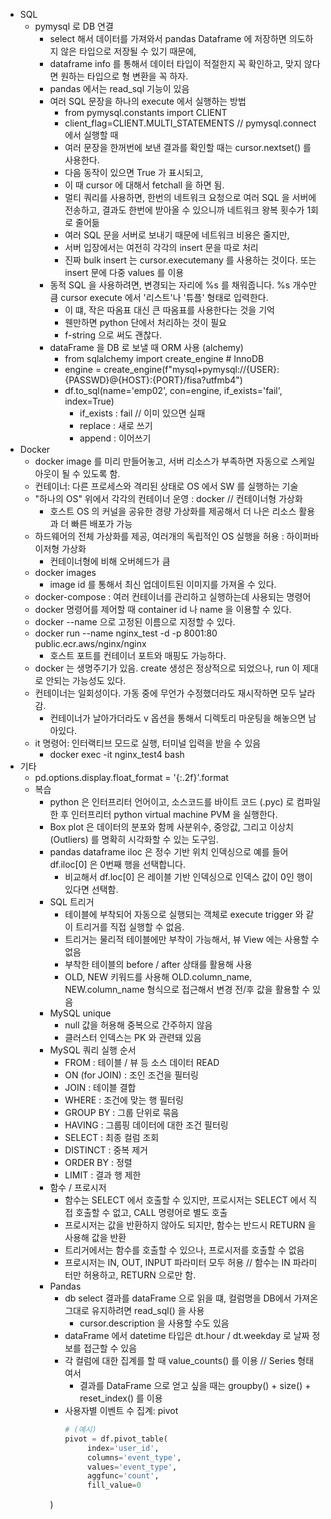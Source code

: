 * SQL
  * pymysql 로 DB 연결
    * select 해서 데이터를 가져와서 pandas Dataframe 에 저장하면 의도하지 않은 타입으로 저장될 수 있기 때문에,
    * dataframe info 를 통해서 데이터 타입이 적절한지 꼭 확인하고, 맞지 않다면 원하는 타입으로 형 변환을 꼭 하자.
    * pandas 에서는 read_sql 기능이 있음
    * 여러 SQL 문장을 하나의 execute 에서 실행하는 방법
      * from pymysql.constants import CLIENT
      * client_flag=CLIENT.MULTI_STATEMENTS // pymysql.connect 에서 실행할 때
      * 여러 문장을 한꺼번에 보낸 결과를 확인할 때는 cursor.nextset() 를 사용한다.
      * 다음 동작이 있으면 True 가 표시되고,
      * 이 때 cursor 에 대해서 fetchall 을 하면 됨.
      * 멀티 쿼리를 사용하면, 한번의 네트워크 요청으로 여러 SQL 을 서버에 전송하고, 결과도 한번에 받아올 수 있으니까 네트워크 왕복 횟수가 1회로 줄어듦
      * 여러 SQL 문을 서버로 보내기 때문에 네트워크 비용은 줄지만,
      * 서버 입장에서는 여전히 각각의 insert 문을 따로 처리
      * 진짜 bulk insert 는 cursor.executemany 를 사용하는 것이다. 또는 insert 문에 다중 values 를 이용
    * 동적 SQL 을 사용하려면, 변경되는 자리에 %s 를 채워줍니다. %s 개수만큼 cursor execute 에서 '리스트'나 '튜플' 형태로 입력한다.
      * 이 떄, 작은 따옴표 대신 큰 따옴표를 사용한다는 것을 기억
      * 웬만하면 python 단에서 처리하는 것이 필요
      * f-string 으로 써도 괜찮다.
    * dataFrame 을 DB 로 보낼 때 ORM 사용 (alchemy)
      * from sqlalchemy import create_engine  # InnoDB
      * engine = create_engine(f"mysql+pymysql://{USER}:{PASSWD}@{HOST}:{PORT}/fisa?utfmb4")
      * df.to_sql(name='emp02', con=engine, if_exists='fail', index=True)
        * if_exists : fail // 이미 있으면 실패
        * replace : 새로 쓰기
        * append : 이어쓰기
* Docker
  * docker image 를 미리 만들어놓고, 서버 리소스가 부족하면 자동으로 스케일 아웃이 될 수 있도록 함.
  * 컨테이너: 다른 프로세스와 격리된 상태로 OS 에서 SW 를 실행하는 기술
  * "하나의 OS" 위에서 각각의 컨테이너 운영 : docker // 컨테이너형 가상화
    * 호스트 OS 의 커널을 공유한 경량 가상화를 제공해서 더 나은 리소스 활용과 더 빠른 배포가 가능
  * 하드웨어의 전체 가상화를 제공, 여러개의 독립적인 OS 실행을 허용 : 하이퍼바이저형 가상화
    * 컨테이너형에 비해 오버헤드가 큼
  * docker images
    * image id 를 통해서 최신 업데이트된 이미지를 가져올 수 있다.
  * docker-compose : 여러 컨테이너를 관리하고 실행하는데 사용되는 명령어
  * docker 명령어를 제어할 때 container id 나 name 을 이용할 수 있다.
  * docker --name 으로 고정된 이름으로 지정할 수 있다.
  * docker run --name nginx_test -d -p 8001:80 public.ecr.aws/nginx/nginx
    * 호스트 포트를 컨테이너 포트와 매핑도 가능하다.
  * docker 는 생명주기가 있음. create 생성은 정상적으로 되었으나, run 이 제대로 안되는 가능성도 있다.
  * 컨테이너는 일회성이다. 가동 중에 무언가 수정했더라도 재시작하면 모두 날라감.
    * 컨테이너가 날아가더라도 v 옵션을 통해서 디렉토리 마운팅을 해놓으면 남아있다.
  * it 명령어: 인터랙티브 모드로 실행, 터미널 입력을 받을 수 있음
    * docker exec -it nginx_test4 bash
* 기타
  * pd.options.display.float_format = '{:.2f}'.format
  * 복습
    * python 은 인터프리터 언어이고, 소스코드를 바이트 코드 (.pyc) 로 컴파일한 후 인터프리터 python virtual machine PVM 을 실행한다.
    * Box plot 은 데이터의 분포와 함께 사분위수, 중앙값, 그리고 이상치 (Outliers) 를 명확히 시각화할 수 있는 도구임.
    * pandas dataframe iloc 은 정수 기반 위치 인덱싱으로 예를 들어 df.iloc[0] 은 0번째 행을 선택합니다.
      * 비교해서 df.loc[0] 은 레이블 기반 인덱싱으로 인덱스 값이 0인 행이 있다면 선택함.
    * SQL 트리거
      * 테이블에 부착되어 자동으로 실행되는 객체로 execute trigger 와 같이 트리거를 직접 실행할 수 없음.
      * 트리거는 물리적 테이블에만 부착이 가능해서, 뷰 View 에는 사용할 수 없음
      * 부착한 테이블의 before  / after 상태를 활용해 사용
      * OLD, NEW 키워드를 사용해 OLD.column_name, NEW.column_name 형식으로 접근해서 변경 전/후 값을 활용할 수 있음
    * MySQL unique
      * null 값을 허용해 중복으로 간주하지 않음
      * 클러스터 인덱스는 PK 와 관련돼 있음
    * MySQL 쿼리 실행 순서
      * FROM : 테이블 / 뷰 등 소스 데이터 READ
      * ON (for JOIN) : 조인 조건을 필터링
      * JOIN : 테이블 결합
      * WHERE : 조건에 맞는 행 필터링
      * GROUP BY : 그룹 단위로 묶음
      * HAVING : 그룹핑 데이터에 대한 조건 필터링
      * SELECT : 최종 컬럼 조회
      * DISTINCT : 중복 제거
      * ORDER BY : 정렬
      * LIMIT : 결과 행 제한
    * 함수 / 프로시저
      * 함수는 SELECT 에서 호출할 수 있지만, 프로시저는 SELECT 에서 직접 호출할 수 없고, CALL 명령어로 별도 호출
      * 프로시저는 값을 반환하지 않아도 되지만, 함수는 반드시 RETURN 을 사용해 값을 반환
      * 트리거에서는 함수를 호출할 수 있으나, 프로시저를 호출할 수 없음
      * 프로시저는 IN, OUT, INPUT 파라미터 모두 허용 // 함수는 IN 파라미터만 허용하고, RETURN 으로만 함.
    * Pandas
      * db select 결과를 dataFrame 으로 읽을 떄, 컬럼명을 DB에서 가져온 그대로 유지하려면 read_sql() 을 사용
        * cursor.description 을 사용할 수도 있음
      * dataFrame 에서 datetime 타입은 dt.hour / dt.weekday 로 날짜 정보를 접근할 수 있음
      * 각 컬럼에 대한 집계를 할 때 value_counts() 를 이용 // Series 형태여서
        * 결과를 DataFrame 으로 얻고 싶을 때는 groupby() + size() + reset_index() 를 이용
      * 사용자별 이벤트 수 집계: pivot
        ```python
        # (예시)
        pivot = df.pivot_table(
             index='user_id', 
             columns='event_type', 
             values='event_type', 
             aggfunc='count', 
             fill_value=0
       )
        ```
